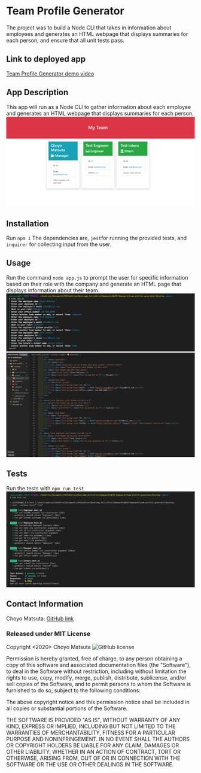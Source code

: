 # Team Profile Generator

The project was to build a Node CLI that takes in information about employees and generates an HTML webpage that displays summaries for each person, and ensure that all unit tests pass. 

## Link to deployed app
[Team Profile Generator demo video](https://drive.google.com/file/d/15ZY6YLqzYL65nOnjTtAoRgCgvuKTpEv5/view?usp=sharing)

## App Description
This app will run as a Node CLI to gather information about each employee and generates an HTML webpage that displays summaries for each person.
![HTML webpage image](./Assets/HTML.png)

## Installation
Run `npm i`
The dependencies are, `jest`for running the provided tests, and `inquirer` for collecting input from the user.

## Usage
Run the command `node app.js` to prompt the user for specific information based on their role with the company and generate an HTML page that displays information about their team.
![Command-line application image](./Assets/CLI.png)
![HTML generation image](./Assets/generatehtml.png)

## Tests
Run the tests with `npm run test`
![Command-line application image](./Assets/testresult.png)

## Contact Information
Choyo Matsuta: [GitHub link](https://github.com/cmatsuta)

### Released under MIT License
Copyright <2020> Choyo Matsuta
![GitHub license](https://img.shields.io/badge/license-MIT-blue.svg)

Permission is hereby granted, free of charge, to any person obtaining a copy of this software and associated documentation files (the "Software"), to deal in the Software without restriction, including without limitation the rights to use, copy, modify, merge, publish, distribute, sublicense, and/or sell copies of the Software, and to permit persons to whom the Software is furnished to do so, subject to the following conditions:

The above copyright notice and this permission notice shall be included in all copies or substantial portions of the Software.

THE SOFTWARE IS PROVIDED "AS IS", WITHOUT WARRANTY OF ANY KIND, EXPRESS OR IMPLIED, INCLUDING BUT NOT LIMITED TO THE WARRANTIES OF MERCHANTABILITY, FITNESS FOR A PARTICULAR PURPOSE AND NONINFRINGEMENT. IN NO EVENT SHALL THE AUTHORS OR COPYRIGHT HOLDERS BE LIABLE FOR ANY CLAIM, DAMAGES OR OTHER LIABILITY, WHETHER IN AN ACTION OF CONTRACT, TORT OR OTHERWISE, ARISING FROM, OUT OF OR IN CONNECTION WITH THE SOFTWARE OR THE USE OR OTHER DEALINGS IN THE SOFTWARE.